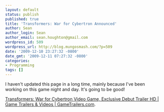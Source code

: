 ```yaml
---
layout: default
status: publish
published: true
title: 'Transformers: War for Cybertron Announced'
author: Sean
author_login: Sean
author_email: sean.houghton@gmail.com
wordpress_id: 509
wordpress_url: http://blog.mungosmash.com/?p=509
date: '2009-12-10 23:27:32 -0800'
date_gmt: '2009-12-11 07:27:32 -0800'
categories:
- Programming
tags: []
---
```

I haven't updated this page in a long time, mainly because I've been working on this game night and day. It's going to be good!

<a href="http://www.gametrailers.com/video/exclusive-debut-transformers-war/59860">Transformers: War for Cybertron Video Game, Exclusive Debut Trailer HD | Game Trailers &amp; Videos | GameTrailers.com</a>.

